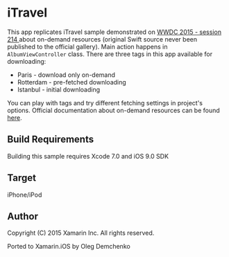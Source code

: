 iTravel
======

This app replicates iTravel sample demonstrated on [WWDC 2015 - session 214 ](https://developer.apple.com/videos/play/wwdc2015-214/) about on-demand resources (original Swift source never been published to the official gallery). Main action happens in `AlbumViewController` class. There are three tags in this app available for downloading:
* Paris - download only on-demand
* Rotterdam - pre-fetched downloading
* Istanbul - initial downloading

You can play with tags and try different fetching settings in project's options. Official documentation about on-demand resources can be found [here](https://developer.apple.com/library/ios/documentation/FileManagement/Conceptual/On_Demand_Resources_Guide/).

Build Requirements
------------------

Building this sample requires Xcode 7.0 and iOS 9.0 SDK

Target
------
iPhone/iPod

Author
------ 

Copyright (C) 2015 Xamarin Inc. All rights reserved.

Ported to Xamarin.iOS by Oleg Demchenko